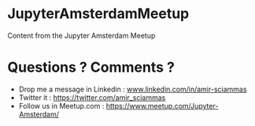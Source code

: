 # JupyterAmsterdamMeetup
Content from the Jupyter Amsterdam Meetup

# Questions ? Comments ? 
- Drop me a message in Linkedin : www.linkedin.com/in/amir-sciammas
- Twitter it : https://twitter.com/amir_sciammas
- Follow us in Meetup.com : https://www.meetup.com/Jupyter-Amsterdam/
